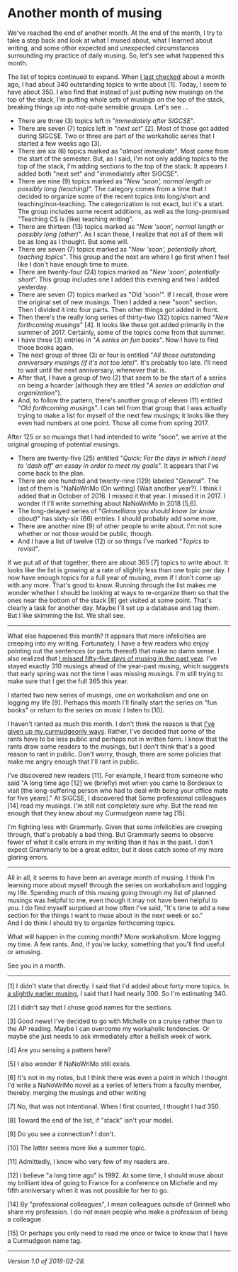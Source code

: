 Another month of musing
=======================

We've reached the end of another month.  At the end of the month, I try
to take a step back and look at what I mused about, what I learned about
writing, and some other expected and unexpected circumstances surrounding
my practice of daily musing.  So, let's see what happened this month.

The list of topics continued to expand.  When [I last
checked](too-much-to-write-2018-01-25) about a month ago, I had about 340
outstanding topics to write about [1].  Today, I seem to have about 350.
I also find that instead of just putting new musings on the top of
the stack, I'm putting whole sets of musings on the top of the stack,
breaking things up into not-quite sensible groups.  Let's see ...

* There are three (3) topics left in "_immediately after SIGCSE_".
* There are seven (7) topics left in "_next set_" [2].  Most of those got 
  added during SIGCSE.  Two or three are part of the workaholic series that 
  I started a few weeks ago [3].
* There are six (6) topics marked as "_almost immediate_".  Most come from the
  start of the semester.  But, as I said, I'm not only adding topics to
  the top of the stack, I'm adding sections to the top of the stack.
  It appears I added both "next set" and "immediately after SIGCSE".
* There are nine (9) topics marked as "_New 'soon', normal length or possibly
  long (teaching)_".  The category comes from a time that I decided to 
  organize some of the recent topics into long/short and teaching/non-teaching.
  The categorization is not exact, but it's a start.  The group includes
  some recent additions, as well as the long-promised "Teaching CS is (like)
  teaching writing".
* There are thirteen (13) topics marked as "_New 'soon', normal length or 
  possibly long (other)_".  As I scan those, I realize that not all of them 
  will be as long as I thought.  But some will.
* There are seven (7) topics marked as "_New 'soon', potentially short, teaching
  topics_".  This group and the next are where I go first when I feel like
  I don't have enough time to muse.
* There are twenty-four (24) topics marked as "_New 'soon', potentially short_".  This group includes one I added this evening and two I added yesterday.
* There are seven (7) topics marked as "Old 'soon'".  If I recall, those were
  the original set of new musings.  Then I added a new "soon" section.
  Then I divided it into four parts.  Then other things got added in front.
* Then there's the really long series of thirty-two (32) topics named "_New 
  forthcoming musings_" [4].  It looks like these got added primarily in the 
  summer of 2017.  Certainly, some of the topics come from that summer.
* I have three (3) entries in "_A series on fun books_".  Now I have to find
  those books again.
* The next group of three (3) or four is entitled "_All those outstanding
  anniversary musings (if it's not too late)_".  It's probably too late. 
  I'll need to wait until the next anniversary, whenever that is.
* After that, I have a group of two (2) that seem to be the start of
  a series on being a hoarder (although they are titled "_A series on
  addiction and organization_").
* And, to follow the pattern, there's another group of eleven (11) entitled 
  "_Old forthcoming musings_".  I can tell from that group that I was
  actually trying to make a list for myself of the next few musings;
  it looks like they even had numbers at one point.  Those all come from
  spring 2017.

After 125 or so musings that I had intended to write "soon", we arrive at
the original grouping of potential musings.

* There are twenty-five (25) entitled "_Quick: For the days in which
  I need to 'dash off' an essay in order to meet my goals_".  It appears
  that I've come back to the plan.
* There are one hundred and twenty-nine (129) labeled "_General_".  The
  last of them is "NaNoWriMo (On writing) (Wait another year?).  I think
  I added that in October of 2016.  I missed it that year.  I missed it
  in 2017.  I wonder if I'll write something about NaNoWriMo in 2018 [5,6].
* The long-delayed series of "_Grinnellians you should know (or know 
  about)_" has sixty-six (66) entries.  I should probably add some more.
* There are another nine (9) of other people to write about.  I'm not
  sure whether or not those would be public, though.
* And I have a list of twelve (12) or so things I've marked 
  "_Topics to revisit_".

If we put all of that together, there are about 365 [7] topics to write
about.  It looks like the list is growing at a rate of slightly less
than one topic per day.  I now have enough topics for a full year of
musing, even if I don't come up with any more.  That's good to know.
Running through the list makes me wonder whether I should be looking
at ways to re-organize them so that the ones near the bottom of the
stack [8] get visited at some point.  That's clearly a task for another day.
Maybe I'll set up a database and tag them.  But I like skimming the list.
We shall see.

---

What else happened this month?  It appears that more infelicities are
creeping into my writing.  Fortunately, I have a few readers who enjoy
pointing out the sentences (or parts thereof) that make no damn sense.
I also realized that [I missed fifty-five days of musing in the past
year](missing-55-musings).  I've stayed exactly 310 musings ahead of the
year-past musing, which suggests that early spring was not the time I
was missing musings.  I'm still trying to make sure that I get the full
365 this year.

I started two new series of musings, one on workaholism and one on logging
my life [9].  Perhaps this month I'll finally start the series on "fun
books" or return to the series on music I listen to [10].

I haven't ranted as much this month.  I don't think the reason is that
[I've given up my curmudgeonly ways](not-a-curmudgeon-2018-02-27).  Rather,
I've decided that some of the rants have to be less public and perhaps not
in written form.  I know that the rants draw some readers to the musings,
but I don't think that's a good reason to rant in public.  Don't worry,
though, there are some policies that make me angry enough that I'll rant
in public.

I've discovered new readers [11].  For example, I heard from someone who
said "A long time ago [12] we (briefly) met when you came to Bordeaux to
visit [the long-suffering person who had to deal with being your office
mate for five years]."  At SIGCSE, I discovered that Some professional
colleagues [14] read my musings. I'm still not completely sure why.
But the read me enough that they knew about my Curmudgeon name tag [15].

I'm fighting less with Grammarly.  Given that some infelicities are
creeping through, that's probably a bad thing.  But Grammarly seems
to observe fewer of what it calls errors in my writing than it has in
the past.  I don't expect Grammarly to be a great editor, but it does
catch some of my more glaring errors.

---

All in all, it seems to have been an average month of musing.  I think I'm
learning more about myself through the series on workaholism and logging my
life.  Spending much of this musing going through my list of planned musings
was helpful to me, even though it may not have been helpful to you.  I do
find myself surprised at how often I've said, "It's time to add a new
section for the things I want to muse about in the next week or so."  
And I do think I should try to organize forthcoming topics.

What will happen in the coming month?  More workaholism.  More logging 
my time.  A few rants.  And, if you're lucky, something that you'll find
useful or amusing.

See you in a month.

---

[1] I didn't state that directly.  I said that I'd added about forty
more topics.  In [a slightly earlier musing](why-keep-musing-2018-01-05),
I said that I had nearly 300.  So I'm estimating 340.

[2] I didn't say that I chose good names for the sections.

[3] Good news!  I've decided to go with Michelle on a cruise rather than
to the AP reading.  Maybe I can overcome my workaholic tendencies.  Or maybe
she just needs to ask immediately after a hellish week of work.

[4] Are you sensing a pattern here?

[5] I also wonder if NaNoWriMo still exists.

[6] It's not in my notes, but I think there was even a point in which I
thought I'd write a NaNoWriMo novel as a series of letters from a faculty
member, thereby. merging the musings and other writing

[7] No, that was not intentional.  When I first counted, I thought I
had 350.

[8] Toward the end of the list, if "stack" isn't your model.

[9] Do you see a connection?  I don't.

[10] The latter seems more like a summer topic.

[11] Admittedly, I know who very few of my readers are.

[12] I believe "a long time ago" is 1992.  At some time, I should muse
about my brilliant idea of going to France for a conference on Michelle
and my fifth anniversary when it was not possible for her to go.

[14] By "professional colleagues", I mean colleagues outside of Grinnell
who share my profession.  I do not mean people who make a profession of
being a colleague.

[15] Or perhaps you only need to read me once or twice to know that
I have a Curmudgeon name tag.

---

*Version 1.0 of 2018-02-28.*
